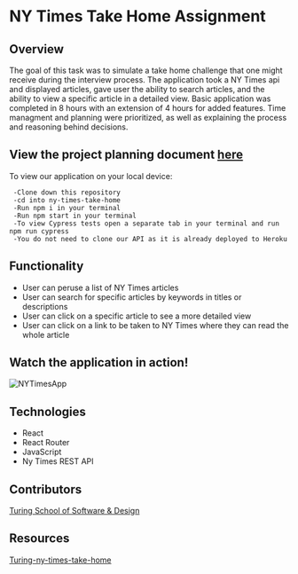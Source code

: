 # NY Times Take Home Assignment

## Overview
 The goal of this task was to simulate a take home challenge that one might receive during the interview process. The application took a NY Times api and displayed articles, gave user the ability to search articles, and the ability to view a specific article in a detailed view. Basic application was completed in 8 hours with an extension of 4 hours for added features. Time managment and planning were prioritized, as well as explaining the process and reasoning behind decisions.
 
 
## View the project planning document [here](https://github.com/ShaunaMyers/ny-times-take-home/blob/main/project_planning.md)

To view our application on your local device:

     -Clone down this repository
     -cd into ny-times-take-home
     -Run npm i in your terminal
     -Run npm start in your terminal
     -To view Cypress tests open a separate tab in your terminal and run npm run cypress
     -You do not need to clone our API as it is already deployed to Heroku


## Functionality

  - User can peruse a list of NY Times articles 
  - User can search for specific articles by keywords in titles or descriptions
  - User can click on a specific article to see a more detailed view
  - User can click on a link to be taken to NY Times where they can read the whole article

## Watch the application in action!

![NYTimesApp](https://user-images.githubusercontent.com/74690897/133482740-089c91bf-6723-4da8-8575-35c086a440cf.gif)


## Technologies
  - React
  - React Router
  - JavaScript
  - Ny Times REST API

## Contributors
  
[Turing School of Software & Design](https://turing.edu/)

## Resources
  [Turing-ny-times-take-home](https://mod4.turing.edu/projects/take_home/)

